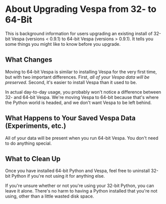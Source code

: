 # About Upgrading Vespa from 32- to 64-Bit
This is background information for users upgrading an existing install of
32-bit Vespa (versions < 0.9.1) to 64-bit Vespa (versions > 0.9.1). It tells you
some things you might like to know before you upgrade.

## What Changes
Moving to 64-bit Vespa is similar to installing Vespa for the very first time,
but with two important differences. First,
*all of your Vespa data will be preserved*.
Second, it's easier to install Vespa than it used to be.

In actual day-to-day usage, you probably won't notice a difference between
32- and 64-bit Vespa. We're moving Vespa to 64-bit because that's where
the Python world is headed, and we don't want Vespa to be left behind.

## What Happens to Your Saved Vespa Data (Experiments, etc.)
All of your data will be present when you run 64-bit Vespa. You don't need
to do anything special.

## What to Clean Up
Once you have installed 64-bit Python and Vespa,
feel free to uninstall 32-bit Python if you're not using it for anything else.

If you're unsure whether or not you're using your 32-bit Python, you can
leave it alone. There's no harm to having a Python
installed that you're not using, other than a little wasted disk space.
